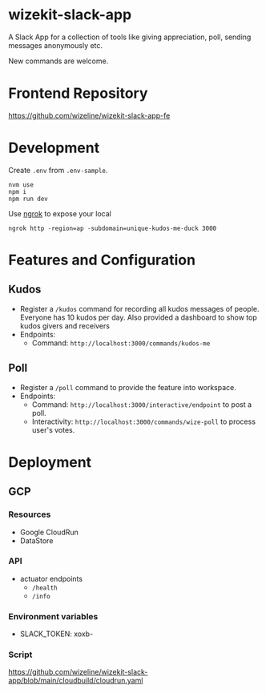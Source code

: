 # wizekit-slack-app

A Slack App for a collection of tools like giving appreciation, poll, sending messages anonymously etc.

New commands are welcome.

# Frontend Repository

https://github.com/wizeline/wizekit-slack-app-fe

# Development

Create `.env` from `.env-sample`.

```
nvm use
npm i
npm run dev
```

Use [ngrok](https://ngrok.com/) to expose your local

```
ngrok http -region=ap -subdomain=unique-kudos-me-duck 3000
```

# Features and Configuration

## Kudos
- Register a `/kudos` command for recording all kudos messages of people. Everyone has 10 kudos per day. Also provided a dashboard to show top kudos givers and receivers
- Endpoints:
	-  Command: `http://localhost:3000/commands/kudos-me`

## Poll
- Register a `/poll` command to provide the feature into workspace.
- Endpoints:
	- Command: `http://localhost:3000/interactive/endpoint` to post a poll.
	- Interactivity: `http://localhost:3000/commands/wize-poll` to process user's votes.


# Deployment
## GCP

### Resources
- Google CloudRun
- DataStore


### API

- actuator endpoints
  - `/health`
  - `/info`

### Environment variables
- SLACK_TOKEN: xoxb-

### Script

https://github.com/wizeline/wizekit-slack-app/blob/main/cloudbuild/cloudrun.yaml
